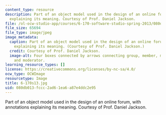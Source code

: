 ```yaml
---
content_type: resource
description: Part of an object model used in the design of an online forum, with annotations
  explaining its meaning. Courtesy of Prof. Daniel Jackson.
file: /ol-ocw-studio-app/courses/6-170-software-studio-spring-2013/080db013fccc2ad61ea6a87e4ddc2e95_6-170s13.jpg
file_size: 65694
file_type: image/jpeg
image_metadata:
  caption: Part of an object model used in the design of an online forum, with annotations
    explaining its meaning. (Courtesy of Prof. Daniel Jackson.)
  credit: Courtesy of Prof. Daniel Jackson.
  image-alt: Four boxes connected by arrows connecting group, member, moderated group,
    and moderator.
learning_resource_types: []
license: https://creativecommons.org/licenses/by-nc-sa/4.0/
ocw_type: OCWImage
resourcetype: Image
title: 6-170s13.jpg
uid: 080db013-fccc-2ad6-1ea6-a87e4ddc2e95
---
```

Part of an object model used in the design of an online forum, with annotations explaining its meaning. Courtesy of Prof. Daniel Jackson.